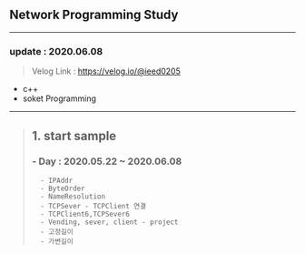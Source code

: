## Network Programming Study
___
### update : 2020.06.08

> Velog Link : https://velog.io/@ieed0205

* c++
* soket Programming
___

> ## 1. start sample
>
> ###  - Day : 2020.05.22 ~ 2020.06.08
> 
>       - IPAddr
>       - ByteOrder
>       - NameResolution
>       - TCPSever - TCPClient 연결
>       - TCPClient6,TCPSever6
>       - Vending, sever, client - project
>       - 고정길이
>       - 가변길이